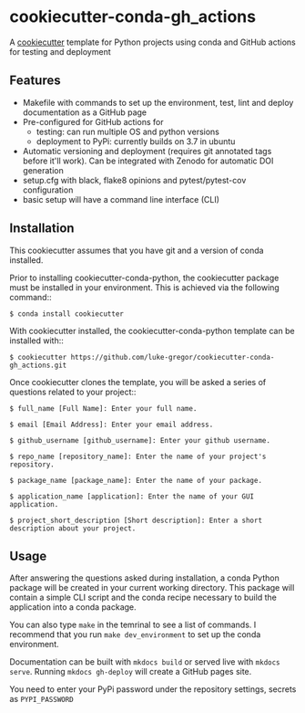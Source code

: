 # cookiecutter-conda-gh_actions
A [cookiecutter](https://www.github.com/audreyr/cookiecutter "cookiecutter") template for Python projects using conda and GitHub actions for testing and deployment

## Features

 - Makefile with commands to set up the environment, test, lint and deploy documentation as a GitHub page
 - Pre-configured for GitHub actions for 
   - testing: can run multiple OS and python versions
   - deployment to PyPi: currently builds on 3.7 in ubuntu
 - Automatic versioning and deployment (requires git annotated tags before it'll work). Can be integrated with Zenodo for automatic DOI generation
 - setup.cfg with black, flake8 opinions and pytest/pytest-cov configuration
 - basic setup will have a command line interface (CLI)

## Installation

This cookiecutter assumes that you have git and a version of conda installed.

Prior to installing cookiecutter-conda-python, the cookiecutter package must be installed in your environment. This is achieved via the following command::

    $ conda install cookiecutter

With cookiecutter installed, the cookiecutter-conda-python template can be installed with::

    $ cookiecutter https://github.com/luke-gregor/cookiecutter-conda-gh_actions.git

Once cookiecutter clones the template, you will be asked a series of questions related to your project::

    $ full_name [Full Name]: Enter your full name.

    $ email [Email Address]: Enter your email address.

    $ github_username [github_username]: Enter your github username.

    $ repo_name [repository_name]: Enter the name of your project's repository.

    $ package_name [package_name]: Enter the name of your package.

    $ application_name [application]: Enter the name of your GUI application.

    $ project_short_description [Short description]: Enter a short description about your project.


## Usage

After answering the questions asked during installation, a conda Python package will be
created in your current working directory. This package will contain a simple CLI script
and the conda recipe necessary to build the application into a conda package.

You can also type `make` in the temrinal to see a list of commands. 
I recommend that you run `make dev_environment` to set up the conda environment.

Documentation can be built with `mkdocs build` or served live with `mkdocs serve`. 
Running `mkdocs gh-deploy` will create a GitHub pages site. 

You need to enter your PyPi password under the repository settings, secrets as `PYPI_PASSWORD`
